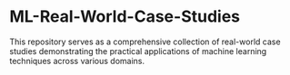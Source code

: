 # ML-Real-World-Case-Studies
This repository serves as a comprehensive collection of real-world case studies demonstrating the practical applications of machine learning techniques across various domains.
